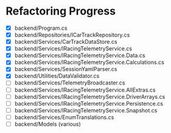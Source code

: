 # Refactoring Progress

- [x] backend/Program.cs
- [x] backend/Repositories/ICarTrackRepository.cs
- [x] backend/Services/CarTrackDataStore.cs
- [x] backend/Services/IRacingTelemetryService.cs
- [x] backend/Services/IRacingTelemetryService.Data.cs
- [x] backend/Services/IRacingTelemetryService.Calculations.cs
- [x] backend/Services/SessionYamlParser.cs
- [x] backend/Utilities/DataValidator.cs
- [ ] backend/Services/TelemetryBroadcaster.cs
- [ ] backend/Services/IRacingTelemetryService.AllExtras.cs
- [ ] backend/Services/IRacingTelemetryService.DriverArrays.cs
- [ ] backend/Services/IRacingTelemetryService.Persistence.cs
- [ ] backend/Services/IRacingTelemetryService.Snapshot.cs
- [ ] backend/Services/EnumTranslations.cs
- [ ] backend/Models (various)
